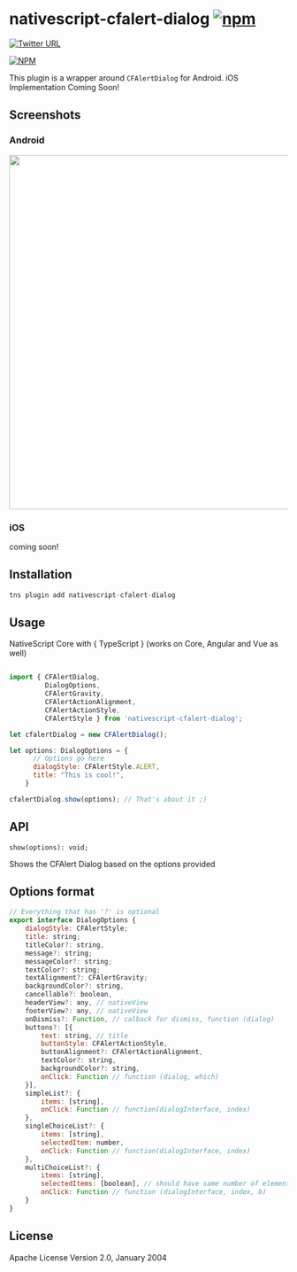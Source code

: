 # nativescript-cfalert-dialog [![npm](https://img.shields.io/npm/dt/express.svg)](https://www.npmjs.com/package/nativescript-cfalert-dialog)

[![Twitter URL](https://img.shields.io/badge/twitter-%40MultiShiv19-blue.svg)](https://twitter.com/MultiShiv19)


[![NPM](https://nodei.co/npm/nativescript-cfalert-dialog.png)](https://nodei.co/npm/nativescript-cfalert-dialog/)

This plugin is a wrapper around `CFAlertDialog` for Android.
iOS Implementation Coming Soon!

## Screenshots

### Android
<img src="https://github.com/shiv19/nativescript-cfalert-dialog/blob/master/assets/demoandroid.gif?raw=true" height="640" > 

### iOS
coming soon!

## Installation

```javascript
tns plugin add nativescript-cfalert-dialog
```

## Usage 

NativeScript Core with { TypeScript } (works on Core, Angular and Vue as well)

```js

import { CFAlertDialog,
         DialogOptions,
         CFAlertGravity,
         CFAlertActionAlignment,
         CFAlertActionStyle,
         CFAlertStyle } from 'nativescript-cfalert-dialog';

let cfalertDialog = new CFAlertDialog();

let options: DialogOptions = {
      // Options go here
      dialogStyle: CFAlertStyle.ALERT,
      title: "This is cool!",
    }

cfalertDialog.show(options); // That's about it ;)

```

## API

`show(options): void;`

Shows the CFAlert Dialog based on the options provided

## Options format

```javascript
// Everything that has '?' is optional
export interface DialogOptions {
    dialogStyle: CFAlertStyle;
    title: string;
    titleColor?: string,
    message?: string;
    messageColor?: string;
    textColor?: string;
    textAlignment?: CFAlertGravity;
    backgroundColor?: string,
    cancellable?: boolean,
    headerView?: any, // nativeView
    footerView?: any, // nativeView
    onDismiss?: Function, // calback for dismiss, function (dialog)
    buttons?: [{
        text: string, // title
        buttonStyle: CFAlertActionStyle,
        buttonAlignment?: CFAlertActionAlignment,
        textColor?: string,
        backgroundColor?: string,
        onClick: Function // function (dialog, which)
    }],    
    simpleList?: {
        items: [string],
        onClick: Function // function(dialogInterface, index)
    },
    singleChoiceList?: {
        items: [string],
        selectedItem: number,
        onClick: Function // function(dialogInterface, index)
    },
    multiChoiceList?: {
        items: [string],
        selectedItems: [boolean], // should have same number of elements as 'items'
        onClick: Function // function (dialogInterface, index, b)
    }
}
```
    
## License

Apache License Version 2.0, January 2004
